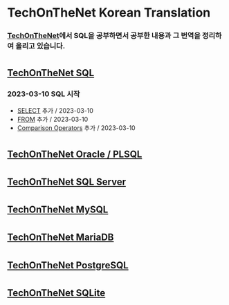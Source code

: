 # TechOnTheNet Korean Translation

### [TechOnTheNet](https://www.techonthenet.com/index.php)에서 SQL을 공부하면서 공부한 내용과 그 번역을 정리하여 올리고 있습니다.
#
## [TechOnTheNet SQL](https://www.techonthenet.com/sql/index.php)
### 2023-03-10 SQL 시작
- [SELECT](https://github.com/riz-jeong/TechOnTheNet-Korean-Translation/blob/master/SQL/SELECT.md) 추가 / 2023-03-10
- [FROM](https://github.com/riz-jeong/TechOnTheNet-Korean-Translation/blob/master/SQL/FROM.md) 추가 / 2023-03-10
- [Comparison Operators](https://github.com/riz-jeong/TechOnTheNet-Korean-Translation/blob/master/SQL/Comparison_Operators.md) 추가 / 2023-03-10
#
## [TechOnTheNet Oracle / PLSQL](https://www.techonthenet.com/oracle/index.php)
#
## [TechOnTheNet SQL Server](https://www.techonthenet.com/sql_server/index.php)
#
## [TechOnTheNet MySQL](https://www.techonthenet.com/mysql/index.php)
#
## [TechOnTheNet MariaDB](https://www.techonthenet.com/mariadb/index.php)
#
## [TechOnTheNet PostgreSQL](https://www.techonthenet.com/postgresql/index.php)
#
## [TechOnTheNet SQLite](https://www.techonthenet.com/sqlite/index.php)